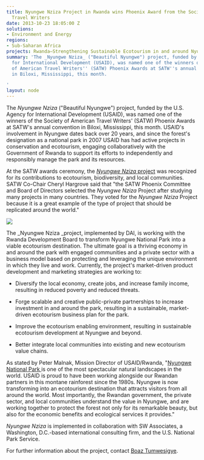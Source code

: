 ```yaml
---
title: Nyungwe Nziza Project in Rwanda wins Phoenix Award from the Society of American
  Travel Writers
date: 2013-10-23 18:05:00 Z
solutions:
- Environment and Energy
regions:
- Sub-Saharan Africa
projects: Rwanda—Strengthening Sustainable Ecotourism in and around Nyungwe National
summary: 'The _Nyungwe Nziza_ ("Beautiful Nyungwe") project, funded by the U.S. Agency
  for International Development (USAID), was named one of the winners of the Society
  of American Travel Writers'' (SATW) Phoenix Awards at SATW''s annual convention
  in Biloxi, Mississippi, this month.

'
layout: node
---
```


The *Nyungwe Nziza* ("Beautiful Nyungwe") project, funded by the U.S. Agency for International Development (USAID), was named one of the winners of the Society of American Travel Writers' (SATW) Phoenix Awards at SATW's annual convention in Biloxi, Mississippi, this month. USAID's involvement in Nyungwe dates back over 20 years, and since the forest's designation as a national park in 2007 USAID has had active projects in conservation and ecotourism, engaging collaboratively with the Government of Rwanda to support its efforts to independently and responsibly manage the park and its resources.

At the SATW awards ceremony, the *[Nyungwe Nziza](/our-work/projects/rwanda-strengthening-sustainable-ecotourism-and-around-nyungwe-national-park)*[ project](/our-work/projects/rwanda-strengthening-sustainable-ecotourism-and-around-nyungwe-national-park) was recognized for its contributions to ecotourism, biodiversity, and local communities. SATW Co-Chair Cheryl Hargrove said that "the SATW Phoenix Committee and Board of Directors selected the *Nyungwe Nziza* Project after studying many projects in many countries. They voted for the *Nyungwe Nziza* Project because it is a great example of the type of project that should be replicated around the world."

![](https://assetify-dai.com/news/Rwanda-018%28waterfall%29_0.jpg)

The _Nyungwe Nziza _project, implemented by DAI, is working with the Rwanda Development Board to transform Nyungwe National Park into a viable ecotourism destination. The ultimate goal is a thriving economy in and around the park with engaged communities and a private sector with a business model based on protecting and leveraging the unique environment in which they live and work. Currently, the project's market-driven product development and marketing strategies are working to:

* Diversify the local economy, create jobs, and increase family income, resulting in reduced poverty and reduced threats.

* Forge scalable and creative public-private partnerships to increase investment in and around the park, resulting in a sustainable, market-driven ecotourism business plan for the park.

* Improve the ecotourism enabling environment, resulting in sustainable ecotourism development at Nyungwe and beyond.

* Better integrate local communities into existing and new ecotourism value chains.

As stated by Peter Malnak, Mission Director of USAID/Rwanda, "[Nyungwe National Park ](https://www.mahlatini.com/rwanda/locations/nyungwe-forest-national-park/)is one of the most spectacular natural landscapes in the world. USAID is proud to have been working alongside our Rwandan partners in this montane rainforest since the 1980s. Nyungwe is now transforming into an ecotourism destination that attracts visitors from all around the world. Most importantly, the Rwandan government, the private sector, and local communities understand the value in Nyungwe, and are working together to protect the forest not only for its remarkable beauty, but also for the economic benefits and ecological services it provides."

*Nyungwe Nziza* is implemented in collaboration with SW Associates, a Washington, D.C.-based international consulting firm, and the U.S. National Park Service.

For further information about the project, contact [Boaz Tumwesigye](/who-we-are/our-team/boaz-tumwesigye).